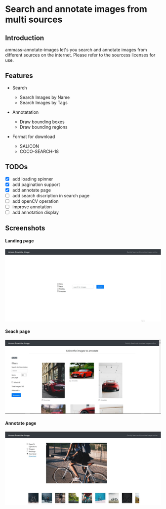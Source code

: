 # Search and annotate images from multi sources
## Introduction
ammass-annotate-images let's you search and annotate images from different sources on the internet. Please refer to the sourcess licenses for use.

## Features

- Search
    - Search Images by Name
    - Search Images by Tags

- Annotatation
    - Draw bounding boxes
    - Draw bounding regions

- Format for download
    - SALICON
    - COCO-SEARCH-18

## TODOs
- [X] add loading spinner
- [X] add pagination support
- [X] add annotate page
- [ ] add search discription in search page
- [ ] add openCV operation
- [ ] improve annotation
- [ ] add annotation display
## Screenshots

#### Landing page
![Landing Page](/demo/mainwindow.jpg)
#### Seach page
![Search Page](/demo/searchWindow.jpg)
#### Annotate page
![Annotate Page](demo/annotate.jpg)


